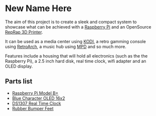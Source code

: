New Name Here
=============
The aim of this project is to create a sleek and compact system to showcase what can be achieved with a [Raspberry Pi](http://www.raspberrypi.org/) and an OpenSource [RepRap 3D Printer](http://reprap.org/).

It can be used as a media center using [KODI](http://kodi.tv), a retro gamming console using [RetroArch](http://www.libretro.com/), a music hub using [MPD](http://www.musicpd.org/) and so much more.

Features include a housing that will hold all electronics (such as the the Raspberry Pi), a 2.5 inch hard disk, real time clock, wifi adapter and an OLED display.

Parts list
----------
* [Raspberry Pi Model B+](http://www.adafruit.com/products/1914/)
* [Blue Character OLED 16x2](http://www.adafruit.com/products/823/)
* [DS1307 Real Time Clock](https://www.adafruit.com/product/264/)
* [Rubber Bumper Feet](http://www.adafruit.com/products/550/)
